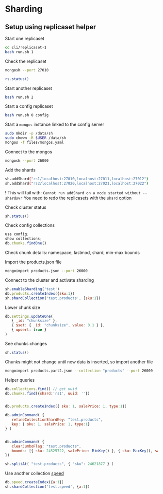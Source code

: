 # Sharding

## Setup using replicaset helper

Start one replicaset

```bash
cd cli/replicaset-1
bash run.sh 1
```

Check the replicaset
```bash
mongosh --port 27010

rs.status()
```

Start another replicaset
```bash
bash run.sh 2
```

Start a config replicaset
```bash
bash run.sh 0 config
```

Start a `mongos` instance linked to the config server
```bash
sudo mkdir -p /data/sh
sudo chown -R $USER /data/sh
mongos -f files/mongos.yaml
```

Connect to the mongos
```bash
mongosh --port 26000
```

Add the shards

```bash
sh.addShard("rs1/localhost:27010,localhost:27011,localhost:27012")
sh.addShard("rs2/localhost:27020,localhost:27021,localhost:27022")
```

! This will fail with: `Cannot run addShard on a node started without --shardsvr`
You need to redo the replicasets with the `shard` option

Check cluster status
```js
sh.status()
```

Check config collections
```js
use config;
show collections;
db.chunks.findOne()
```
Check chunk details: namespace, lastmod, shard, min-max bounds

Import the products.json file
```bash
mongoimport products.json --port 26000
```

Connect to the cluster and activate sharding
```js
sh.enableSharding('test')
db.products.createIndex({sku:1})
sh.shardCollection('test.products', {sku:1})
```

Lower chunk size
```js
db.settings.updateOne(
   { _id: "chunksize" },
   { $set: { _id: "chunksize", value: 0.1 } },
   { upsert: true }
)
```
See chunks changes
```js
sh.status()
```
Chunks might not change until new data is inserted, so import another file
```bash
mongoimport products.part2.json --collection "products" --port 26000
```

Helper queries
```js
db.collections.find() // get uuid
db.chunks.find({shard:'rs1', uuid: ''})


db.products.createIndex({ sku: 1, salePrice: 1, type:1})

db.adminCommand( {
   refineCollectionShardKey: "test.products",
   key: { sku: 1, salePrice: 1, type:1}
} )


db.adminCommand( {
   clearJumboFlag: "test.products",
   bounds: [{ sku: 24525722, salePrice: MinKey() }, { sku: MaxKey(), salePrice: MaxKey() }]
})

sh.splitAt( "test.products", { "sku": 24621877 } )
```


Use another collection [speed](https://storage.googleapis.com/ansp-mongo-workshop/mongo/speed.zip)
```js
db.speed.createIndex({a:1})
sh.shardCollection('test.speed', {a:1})
```

